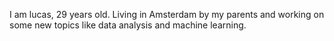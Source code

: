 I am lucas, 29 years old. Living in Amsterdam by my parents and working on some new topics like data analysis and machine learning.
